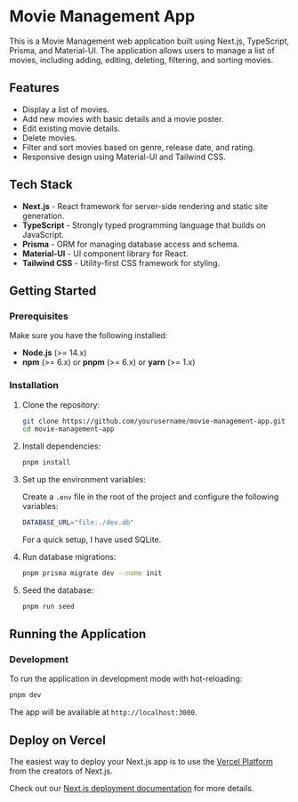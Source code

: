 # Movie Management App

This is a Movie Management web application built using Next.js, TypeScript, Prisma, and Material-UI. The application allows users to manage a list of movies, including adding, editing, deleting, filtering, and sorting movies.

## Features

- Display a list of movies.
- Add new movies with basic details and a movie poster.
- Edit existing movie details.
- Delete movies.
- Filter and sort movies based on genre, release date, and rating.
- Responsive design using Material-UI and Tailwind CSS.

## Tech Stack

- **Next.js** - React framework for server-side rendering and static site generation.
- **TypeScript** - Strongly typed programming language that builds on JavaScript.
- **Prisma** - ORM for managing database access and schema.
- **Material-UI** - UI component library for React.
- **Tailwind CSS** - Utility-first CSS framework for styling.

## Getting Started

### Prerequisites

Make sure you have the following installed:

- **Node.js** (>= 14.x)
- **npm** (>= 6.x) or **pnpm** (>= 6.x) or **yarn** (>= 1.x)

### Installation

1. Clone the repository:

    ```bash
    git clone https://github.com/yourusername/movie-management-app.git
    cd movie-management-app
    ```

2. Install dependencies:

    ```bash
    pnpm install
    ```

3. Set up the environment variables:

    Create a `.env` file in the root of the project and configure the following variables:

    ```bash
    DATABASE_URL="file:./dev.db"
    ```

    For a quick setup, I have used SQLite.

4. Run database migrations:

    ```bash
    pnpm prisma migrate dev --name init
    ```

5. Seed the database:

    ```bash
    pnpm run seed
    ```

## Running the Application

### Development

To run the application in development mode with hot-reloading:

```bash
pnpm dev
```
The app will be available at `http://localhost:3000`.

## Deploy on Vercel

The easiest way to deploy your Next.js app is to use the [Vercel Platform](https://vercel.com/new?utm_medium=default-template&filter=next.js&utm_source=create-next-app&utm_campaign=create-next-app-readme) from the creators of Next.js.

Check out our [Next.js deployment documentation](https://nextjs.org/docs/deployment) for more details.
